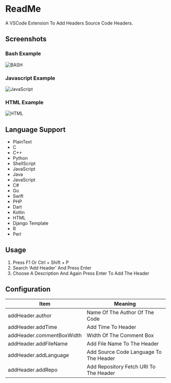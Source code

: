 # ReadMe

A VSCode Extension To Add Headers Source Code Headers.

## Screenshots
### Bash Example
![BASH](https://github.com/ch3rag/CodeHeader/blob/master/images/ssBash.PNG)

### Javascript Example
![JavaScript](https://github.com/ch3rag/CodeHeader/blob/master/images/ssJs.PNG)

### HTML Example
![HTML](https://github.com/ch3rag/CodeHeader/blob/master/images/ssHTML.PNG)

## Language Support

- PlainText
- C
- C++
- Python
- ShellScript
- JavaScript
- Java
- JavaScript
- C#
- Go
- Swift
- PHP
- Dart
- Kotlin
- HTML
- Django Template
- R
- Perl

## Usage

1. Press F1 Or Ctrl + Shift + P
2. Search 'Add Header' And Press Enter
3. Choose A Description And Again Press Enter To Add The Header

## Configuration

| Item                      | Meaning                                |
| ------------------------- | -------------------------------------- |
| addHeader.author          | Name Of The Author Of The Code         |
| addHeader.addTime         | Add Time To Header                     |
| addHeader.commentBoxWidth | Width Of The Comment Box               |
| addHeader.addFileName     | Add File Name To The Header            |
| addHeader.addLanguage     | Add Source Code Language To The Header |
| addHeader.addRepo         | Add Repository Fetch URI To The Header |

